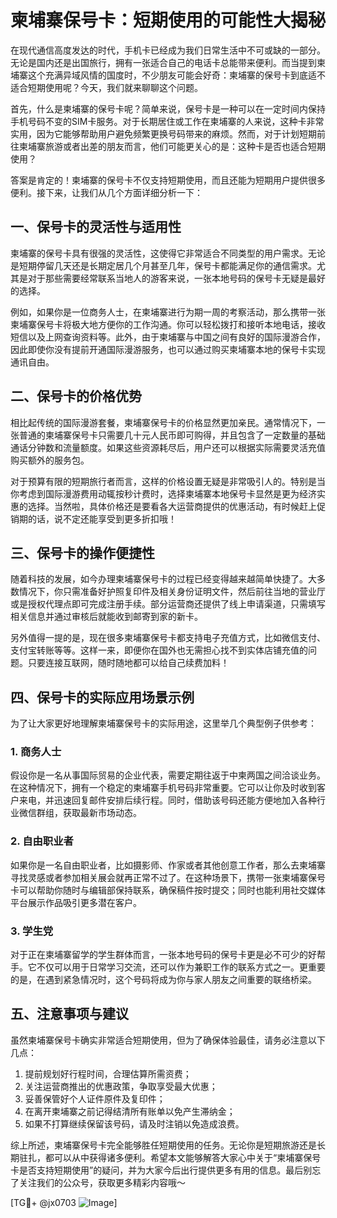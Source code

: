 # 柬埔寨保号卡：短期使用的可能性大揭秘

在现代通信高度发达的时代，手机卡已经成为我们日常生活中不可或缺的一部分。无论是国内还是出国旅行，拥有一张适合自己的电话卡总能带来便利。而当提到柬埔寨这个充满异域风情的国度时，不少朋友可能会好奇：柬埔寨的保号卡到底适不适合短期使用呢？今天，我们就来聊聊这个问题。

首先，什么是柬埔寨的保号卡呢？简单来说，保号卡是一种可以在一定时间内保持手机号码不变的SIM卡服务。对于长期居住或工作在柬埔寨的人来说，这种卡非常实用，因为它能够帮助用户避免频繁更换号码带来的麻烦。然而，对于计划短期前往柬埔寨旅游或者出差的朋友而言，他们可能更关心的是：这种卡是否也适合短期使用？

答案是肯定的！柬埔寨的保号卡不仅支持短期使用，而且还能为短期用户提供很多便利。接下来，让我们从几个方面详细分析一下：

## 一、保号卡的灵活性与适用性

柬埔寨的保号卡具有很强的灵活性，这使得它非常适合不同类型的用户需求。无论是短期停留几天还是长期定居几个月甚至几年，保号卡都能满足你的通信需求。尤其是对于那些需要经常联系当地人的游客来说，一张本地号码的保号卡无疑是最好的选择。

例如，如果你是一位商务人士，在柬埔寨进行为期一周的考察活动，那么携带一张柬埔寨保号卡将极大地方便你的工作沟通。你可以轻松拨打和接听本地电话，接收短信以及上网查询资料等。此外，由于柬埔寨与中国之间有良好的国际漫游合作，因此即使你没有提前开通国际漫游服务，也可以通过购买柬埔寨本地的保号卡实现通讯自由。

## 二、保号卡的价格优势

相比起传统的国际漫游套餐，柬埔寨保号卡的价格显然更加亲民。通常情况下，一张普通的柬埔寨保号卡只需要几十元人民币即可购得，并且包含了一定数量的基础通话分钟数和流量额度。如果这些资源耗尽后，用户还可以根据实际需要灵活充值购买额外的服务包。

对于预算有限的短期旅行者而言，这样的价格设置无疑是非常吸引人的。特别是当你考虑到国际漫游费用动辄按秒计费时，选择柬埔寨本地保号卡显然是更为经济实惠的选择。当然啦，具体价格还是要看各大运营商提供的优惠活动，有时候赶上促销期的话，说不定还能享受到更多折扣哦！

## 三、保号卡的操作便捷性

随着科技的发展，如今办理柬埔寨保号卡的过程已经变得越来越简单快捷了。大多数情况下，你只需准备好护照复印件及相关身份证明文件，然后前往当地的营业厅或是授权代理点即可完成注册手续。部分运营商还提供了线上申请渠道，只需填写相关信息并通过审核后就能收到邮寄到家的新卡。

另外值得一提的是，现在很多柬埔寨保号卡都支持电子充值方式，比如微信支付、支付宝转账等等。这样一来，即便你在国外也无需担心找不到实体店铺充值的问题。只要连接互联网，随时随地都可以给自己续费加料！

## 四、保号卡的实际应用场景示例

为了让大家更好地理解柬埔寨保号卡的实际用途，这里举几个典型例子供参考：

### 1. 商务人士
假设你是一名从事国际贸易的企业代表，需要定期往返于中柬两国之间洽谈业务。在这种情况下，拥有一个稳定的柬埔寨手机号码非常重要。它可以让你及时收到客户来电，并迅速回复邮件安排后续行程。同时，借助该号码还能方便地加入各种行业微信群组，获取最新市场动态。

### 2. 自由职业者
如果你是一名自由职业者，比如摄影师、作家或者其他创意工作者，那么去柬埔寨寻找灵感或者参加相关展会就再正常不过了。在这种场景下，携带一张柬埔寨保号卡可以帮助你随时与编辑部保持联系，确保稿件按时提交；同时也能利用社交媒体平台展示作品吸引更多潜在客户。

### 3. 学生党
对于正在柬埔寨留学的学生群体而言，一张本地号码的保号卡更是必不可少的好帮手。它不仅可以用于日常学习交流，还可以作为兼职工作的联系方式之一。更重要的是，在遇到紧急情况时，这个号码将成为你与家人朋友之间重要的联络桥梁。

## 五、注意事项与建议

虽然柬埔寨保号卡确实非常适合短期使用，但为了确保体验最佳，请务必注意以下几点：

1. 提前规划好行程时间，合理估算所需资费；
2. 关注运营商推出的优惠政策，争取享受最大优惠；
3. 妥善保管好个人证件原件及复印件；
4. 在离开柬埔寨之前记得结清所有账单以免产生滞纳金；
5. 如果不打算继续保留该号码，请及时注销以免造成浪费。

综上所述，柬埔寨保号卡完全能够胜任短期使用的任务。无论你是短期旅游还是长期驻扎，都可以从中获得诸多便利。希望本文能够解答大家心中关于“柬埔寨保号卡是否支持短期使用”的疑问，并为大家今后出行提供更多有用的信息。最后别忘了关注我们的公众号，获取更多精彩内容哦～

[TG💪+ @jx0703 ![Image](https://github.com/user-attachments/assets/dbca1d08-cadb-493c-b0ec-ad6f7a83f270)]